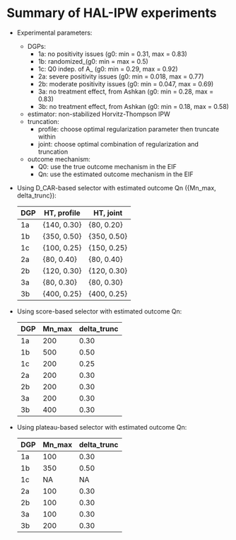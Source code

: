 # Summary of HAL-IPW experiments

* Experimental parameters:
  * DGPs:
      * 1a: no positivity issues (g0: min = 0.31, max = 0.83)
      * 1b: randomized_(g0: min = max = 0.5)
      * 1c: Q0 indep. of A_ (g0: min = 0.29, max = 0.92)
      * 2a: severe positivity issues (g0: min = 0.018, max = 0.77)
      * 2b: moderate positivity issues (g0: min = 0.047, max = 0.69)
      * 3a: no treatment effect, from Ashkan (g0: min = 0.28, max = 0.83)
      * 3b: no treatment effect, from Ashkan (g0: min = 0.18, max = 0.58)
  * estimator: non-stabilized Horvitz-Thompson IPW
  * truncation:
      * profile: choose optimal regularization parameter then truncate within
      * joint: choose optimal combination of regularization and truncation
  * outcome mechanism:
      * Q0: use the true outcome mechanism in the EIF
      * Qn: use the estimated outcome mechanism in the EIF

* Using D_CAR-based selector with estimated outcome Qn ({Mn_max, delta_trunc}):

  |DGP  | HT, profile  | HT, joint   |
  |-----|--------------|-------------|
  |1a   |  {140, 0.30} | {80, 0.20}  |
  |1b   |  {350, 0.50} | {350, 0.50} |
  |1c   |  {100, 0.25} | {150, 0.25} |
  |2a   |  {80, 0.40}  | {80, 0.40}  |
  |2b   |  {120, 0.30} | {120, 0.30} |
  |3a   |  {80, 0.30}  | {80, 0.30}  |
  |3b   |  {400, 0.25} | {400, 0.25} |

* Using score-based selector with estimated outcome Qn:

  |DGP  |    Mn_max    | delta_trunc |
  |-----|--------------|-------------|
  |1a   |      200     |     0.30    |
  |1b   |      500     |     0.50    |
  |1c   |      200     |     0.25    |
  |2a   |      200     |     0.30    |
  |2b   |      200     |     0.30    |
  |3a   |      200     |     0.30    |
  |3b   |      400     |     0.30    |

* Using plateau-based selector with estimated outcome Qn:

  |DGP  |    Mn_max    | delta_trunc |
  |-----|--------------|-------------|
  |1a   |      100     |     0.30    |
  |1b   |      350     |     0.50    |
  |1c   |      NA      |     NA      |
  |2a   |      100     |     0.30    |
  |2b   |      100     |     0.30    |
  |3a   |      100     |     0.30    |
  |3b   |      200     |     0.30    |
